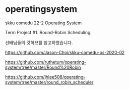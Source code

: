 # operatingsystem
skku comedu 22-2 Operating System

Term Project #1. Round-Robin Scheduling

선배님들의 깃허브를 참고하였습니다.

https://github.com/Jason-Choi/skku-comedu-os-2020-02

https://github.com/ruthetum/operating-system/tree/master/Round%20Robin

https://github.com/jhlee508/operating-system/tree/master/round_robin_scheduler

